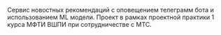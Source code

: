 Сервис новостных рекомендаций с оповещением телеграмм бота и использованием ML модели.
Проект в рамках проектной практики 1 курса МФТИ ВШПИ при сотрудничестве с МТС.
